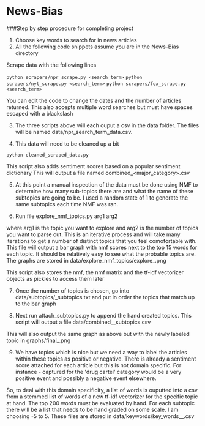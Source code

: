 News-Bias
=========

###Step by step procedure for completing project

1. Choose key words to search for in news articles
2. All the following code snippets assume you are in the News-Bias directory

Scrape data with the following lines 


`python scrapers/npr_scrape.py <search_term>`
`python scrapers/nyt_scrape.py <search_term>`
`python scrapers/fox_scrape.py <search_term>`

You can edit the code to change the dates and the number of articles returned. This also accepts multiple word searches but must have spaces escaped with a blackslash

3. The three scripts above will each ouput a csv in the data folder. The files will be named data/npr_search_term_data.csv. 

4. This data will need to be cleaned up a bit 

`python cleaned_scraped_data.py`

This script also adds sentiment scores based on a popular sentiment dictionary
This will output a file named combined_<major_category>.csv

5. At this point a manual inspection of the data must be done using NMF to determine how many sub-topics there are and what the name of these subtopics are going to be. I used a random state of 1 to generate the same subtopics each time NMF was ran. 


6. Run file explore_nmf_topics.py arg1 arg2

where arg1 is the topic you want to explore and arg2 is the number of topics you want to parse out. This is an iterative process and will take many iterations to get a number of distinct topics that you feel comofortable with. This file will output a bar graph with nmf scores next to the top 15 words for each topic. It should be relatively easy to see what the probable topics are. The graphs are stored in data/explore_nmf_topics/explore_<major category>.png

This script also stores the nmf, the nmf matrix and the tf-idf vectorizer objects as pickles to access them later

7. Once the number of topics is chosen, go into data/subtopics/<major category>_subtopics.txt and put in order the topics that match up to the bar graph


8. Next run  attach_subtopics.py <major category> to append the hand created topics. This script will output a file data/combined_<major category>_subtopics.csv

This will also output the same graph as above but with the newly labeled topic in graphs/final_<major category>.png

9. We have topics which is nice but we need a way to label the articles within these topics as positive or negative. There is already a sentiment score attached for each article but this is not domain specific. For instance - captured for the 'drug cartel' category would be a very positive event and possibly a negative event elsewhere. 

So, to deal with this domain specificity, a list of words is ouputted into a csv from a stemmed list of words of a new tf-idf vectorizer for the specific topic at hand. The top 200 words must be evaluated by hand. For each subtopic there will be a list that needs to be hand graded on some scale. I am choosing -5 to 5. These files are stored in data/keywords/key_words_<major category>_<subtopic>.csv

